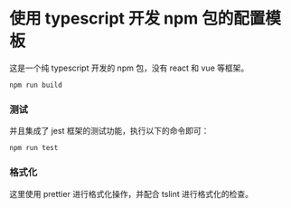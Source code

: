 # 使用 typescript 开发 npm 包的配置模板

这是一个纯 typescript 开发的 npm 包，没有 react 和 vue 等框架。

```shell
npm run build
```

### 测试

并且集成了 jest 框架的测试功能，执行以下的命令即可：

```shell
npm run test
```

### 格式化

这里使用 prettier 进行格式化操作，并配合 tslint 进行格式化的检查。
